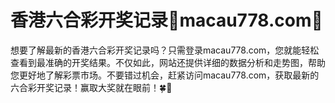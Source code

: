 # 香港六合彩开奖记录💯macau778.com💯

想要了解最新的香港六合彩开奖记录吗？只需登录macau778.com，您就能轻松查看到最准确的开奖结果。不仅如此，网站还提供详细的数据分析和走势图，帮助您更好地了解彩票市场。不要错过机会，赶紧访问macau778.com，获取最新的六合彩开奖记录！赢取大奖就在眼前！🍀🎉